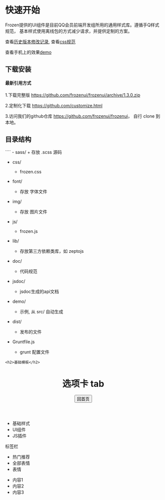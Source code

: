 <h1>快速开始</h1>
       <div class="content">
            <p>
               Frozen提供的UI组件是目前QQ会员前端开发组所用的通用样式库。遵循手Q样式规范，
               基本样式使用离线包的方式减少请求，并提供定制的方案。
           </p>
           <p>
               查看<a href="https://github.com/frozenui/frozenui/wiki/History">历史版本修改记录</a>,
               查看<a href="https://github.com/frozenui/frozenui/wiki/CSS-Guide">css规范</a>
           </p>
           <p>
               查看手机上的效果<a href="http://frozenui.github.io/demo/index.html">demo</a>
           </p>
           <h2 id="install">下载安装</h2>
           <h4 id="最新引用方式">最新引用方式</h4>
           <p>1.下载完整版 <a href="https://github.com/frozenui/frozenui/archive/1.3.0.zip">https://github.com/frozenui/frozenui/archive/1.3.0.zip</a>
           <p> </p>
           <p>2.定制化下载 <a href="https://github.com/customize.html">https://github.com/customize.html</a></p>
           <p>
               3.访问我们的github仓库
               <a href="https://github.com/frozenui/frozenui"><a href="https://github.com/frozenui/frozenui">https://github.com/frozenui/frozenui</a></a>，
               自行 clone 到本地。
           </p>
            <h2>目录结构</h2>
````
- sass/
    + 存放 .scss 源码

- css/
    + frozen.css
    
- font/
    + 存放 字体文件
    
- img/
    + 存放 图片文件
    
- js/
    + frozen.js

- lib/
    + 存放第三方依赖类库，如 zeptojs

- doc/
    + 代码规范

- jsdoc/
    + jsdoc生成的api文档

- demo/
    + 示例, 从 src/ 自动生成
    
- dist/
    + 发布的文件

- Gruntfile.js
    + grunt 配置文件

````         
<h2>基础模板</h2>
````  
<!DOCTYPE html>
<html>
    <head>
        <meta charset="utf-8">
        <meta name="viewport" content="initial-scale=1, maximum-scale=1, user-scalable=no">
        <meta name="format-detection" content="telephone=no">
        <title>FrozenUI Demo</title>
        <link rel="stylesheet" href="../css/frozen.css">
    </head>
    <body>
        <header class="ui-header ui-header-positive ui-border-b">
            <i class="ui-icon-return" onclick="history.back()"></i><h1>选项卡 tab</h1><button class="ui-btn">回首页</button>
        </header>
        <footer class="ui-footer ui-footer-btn">
            <ul class="ui-tiled ui-border-t">
                <li data-href="index.html" class="ui-border-r"><div>基础样式</div></li>
                <li data-href="ui.html" class="ui-border-r"><div>UI组件</div></li>
                <li data-href="js.html"><div>JS插件</div></li>
            </ul>
        </footer>
        <section class="ui-container">
            <section id="tab">
                <div class="demo-item">
                    <p class="demo-desc">标签栏</p>
                    <div class="demo-block">
                        <div class="ui-tab">
                            <ul class="ui-tab-nav ui-border-b">
                                <li class="current">热门推荐</li>
                                <li>全部表情</li>
                                <li>表情</li>
                            </ul>
                            <ul class="ui-tab-content" style="width:300%">
                                <li>内容1</li>
                                <li>内容2</li>
                                <li>内容3</li>
                            </ul>
                        </div>
                        <script class="demo-script">
                        (function (){
                            var tab = new fz.Scroll('.ui-tab', {
                                role: 'tab',
                                autoplay: true,
                                interval: 3000
                            });
                            /* 滑动开始前 */
                            tab.on('beforeScrollStart', function(fromIndex, toIndex) {
                                console.log(fromIndex,toIndex);// from 为当前页，to 为下一页
                            })

                            /* 滑动结束 */
                            tab.on('scrollEnd', function(curPage) {
                                console.log(curPage);// curPage 当前页
                            });
                        })();
                        </script>
                    </div>
                </div>
            </section>
        </section><!-- /.ui-container-->
        <script src="../lib/zeptojs/zepto.min.js"></script>
        <script src="../js/frozen.js"></script>
        <script>
        $('ul li').click(function(){
            location.href= $(this).data('href');
        });
        $('.ui-header .ui-btn').click(function(){
            location.href= 'index.html';
        });
        </script>
    </body>
</html>
````